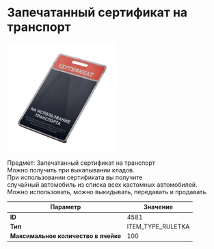 # Запечатанный сертификат на транспорт

![Item Image](../img/4581.webp?raw=true)

Предмет: Запечатанный сертификат на транспорт<br>Можно получить при выкапывании кладов.<br>При использовании сертификата вы получите<br>случайный автомобиль из списка всех кастомных автомобилей.<br>Можно использовать, можно выкидывать, передавать и продавать.


| Параметр | Значение |
|----------|----------|
| **ID** | 4581 |
| **Тип** | ITEM_TYPE_RULETKA |
| **Максимальное количество в ячейке** | 100 |

